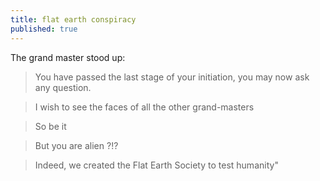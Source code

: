 ```yaml
---
title: flat earth conspiracy
published: true
---
```


The grand master stood up: 

> You have passed the last stage of your initiation, you may now ask any question.

> I wish to see the faces of all the other grand-masters

> So be it

> But you are alien ?!?

> Indeed, we created the Flat Earth Society to test humanity"
